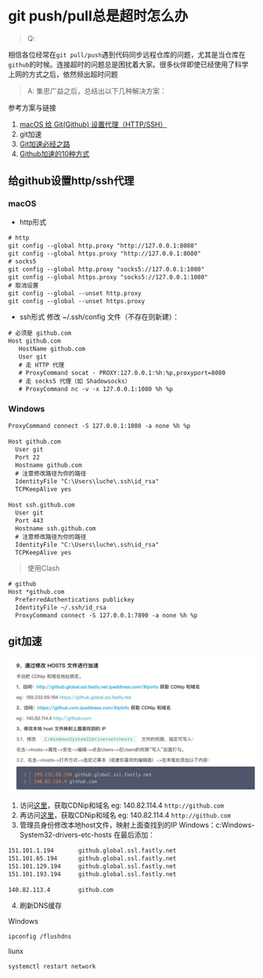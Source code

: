 # git push/pull总是超时怎么办

> Q: 

相信各位经常在`git pull/push`遇到代码同步远程仓库的问题，尤其是当仓库在`github`的时候。连接超时的问题总是困扰着大家。很多伙伴即使已经使用了科学上网的方式之后，依然频出超时问题



> A:
集思广益之后，总结出以下几种解决方案：

参考方案与链接

1. [macOS 给 Git(Github) 设置代理（HTTP/SSH）](https://gist.github.com/chuyik/02d0d37a49edc162546441092efae6a1)
2. git加速
3. [Git加速必经之路](https://blog.csdn.net/sinat_27672523/article/details/109014301)
4. [Github加速的10种方式](https://www.cnblogs.com/shuangxinyuan/p/15506449.html)

## 给github设置http/ssh代理
### macOS
- http形式
```
# http
git config --global http.proxy "http://127.0.0.1:8080"
git config --global https.proxy "http://127.0.0.1:8080"
# socks5
git config --global http.proxy "socks5://127.0.0.1:1080"
git config --global https.proxy "socks5://127.0.0.1:1080"
# 取消设置
git config --global --unset http.proxy
git config --global --unset https.proxy
```

- ssh形式
修改 ~/.ssh/config 文件（不存在则新建）：
```
# 必须是 github.com
Host github.com
   HostName github.com
   User git
   # 走 HTTP 代理
   # ProxyCommand socat - PROXY:127.0.0.1:%h:%p,proxyport=8080
   # 走 socks5 代理（如 Shadowsocks）
   # ProxyCommand nc -v -x 127.0.0.1:1080 %h %p
```

### Windows
```
ProxyCommand connect -S 127.0.0.1:1080 -a none %h %p

Host github.com
  User git
  Port 22
  Hostname github.com
  # 注意修改路径为你的路径
  IdentityFile "C:\Users\luche\.ssh\id_rsa"
  TCPKeepAlive yes

Host ssh.github.com
  User git
  Port 443
  Hostname ssh.github.com
  # 注意修改路径为你的路径
  IdentityFile "C:\Users\luche\.ssh\id_rsa"
  TCPKeepAlive yes
  ```

 > 使用Clash
```
# github
Host *github.com
  PreferredAuthentications publickey
  IdentityFile ~/.ssh/id_rsa
  ProxyCommand connect -S 127.0.0.1:7890 -a none %h %p
```

## git加速

![](img/git-access.jpg)

1. 访问[这里](https://github.global.ssl.fastly.net.ipaddress.com/#ipinfo)，获取CDNip和域名
eg: 140.82.114.4 `http://github.com`
2. 再访问[这里](https://github.com.ipaddress.com/#ipinfo)，获取CDNip和域名
eg: 140.82.114.4 `http://github.com`
3. 管理员身份修改本地host文件，映射上面查找到的IP
Windows：c:Windows-System32-drivers-etc-hosts
在最后添加：
```
151.101.1.194		github.global.ssl.fastly.net
151.101.65.194		github.global.ssl.fastly.net
151.101.129.194		github.global.ssl.fastly.net
151.101.193.194		github.global.ssl.fastly.net

140.82.113.4 		github.com
```
4. 刷新DNS缓存

Windows
```
ipconfig /flushdns
```
liunx
```
systemctl restart network
```